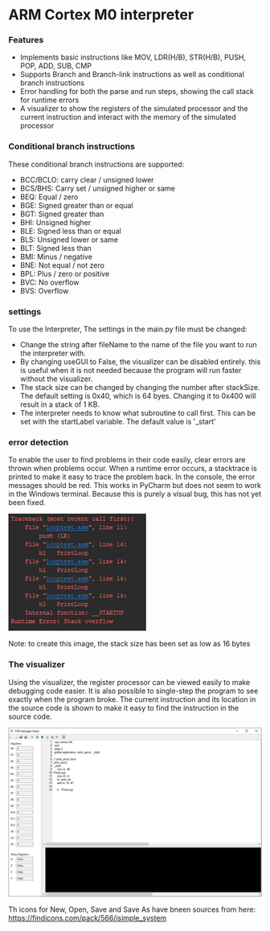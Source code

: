 # ARM Cortex M0 interpreter

### Features

- Implements basic instructions like MOV, LDR(H/B), STR(H/B), PUSH, POP, ADD, SUB, CMP
- Supports Branch and Branch-link instructions as well as conditional branch instructions
- Error handling for both the parse and run steps, showing the call stack for runtime errors
- A visualizer to show the registers of the simulated processor and the current instruction and interact with the memory of the simulated processor


### Conditional branch instructions

These conditional branch instructions are supported:

- BCC/BCLO: carry clear / unsigned lower
- BCS/BHS: Carry set / unsigned higher or same
- BEQ: Equal / zero
- BGE: Signed greater than or equal
- BGT: Signed greater than
- BHI: Unsigned higher
- BLE: Signed less than or equal
- BLS: Unsigned lower or same
- BLT: Signed less than
- BMI: Minus / negative
- BNE: Not equal / not zero
- BPL: Plus / zero or positive
- BVC: No overflow
- BVS: Overflow

### settings

To use the Interpreter, The settings in the main.py file must be changed:

- Change the string after fileName to the name of the file you want to run the interpreter with.
- By changing useGUI to False, the visualizer can be disabled entirely. this is useful when it is not needed because the program will run faster without the visualizer.
- The stack size can be changed by changing the number after stackSize. The default setting is 0x40, which is 64 byes. Changing it to 0x400 will result in a stack of 1 KB.
- The interpreter needs to know what subroutine to call first. This can be set with the startLabel variable. The default value is '_start'

### error detection

To enable the user to find problems in their code easily, clear errors are thrown when problems occur. When a runtime error occurs, a stacktrace is printed to make it easy to trace the problem back. In the console, the error messages should be red. This works in PyCharm but does not seem to work in the Windows terminal. Because this is purely a visual bug, this has not yet been fixed.

![alt text](pictures/stacktrace.png)

Note: to create this image, the stack size has been set as low as 16 bytes

### The visualizer

Using the visualizer, the register processor can be viewed easily to make debugging code easier. It is also possible to single-step the program to see exactly when the program broke. The current instruction and its location in the source code is shown to make it easy to find the instruction in the source code.

![alt text](pictures/visualizer.png)



Th icons for New, Open, Save and Save As have bneen sources from here: https://findicons.com/pack/566/isimple_system